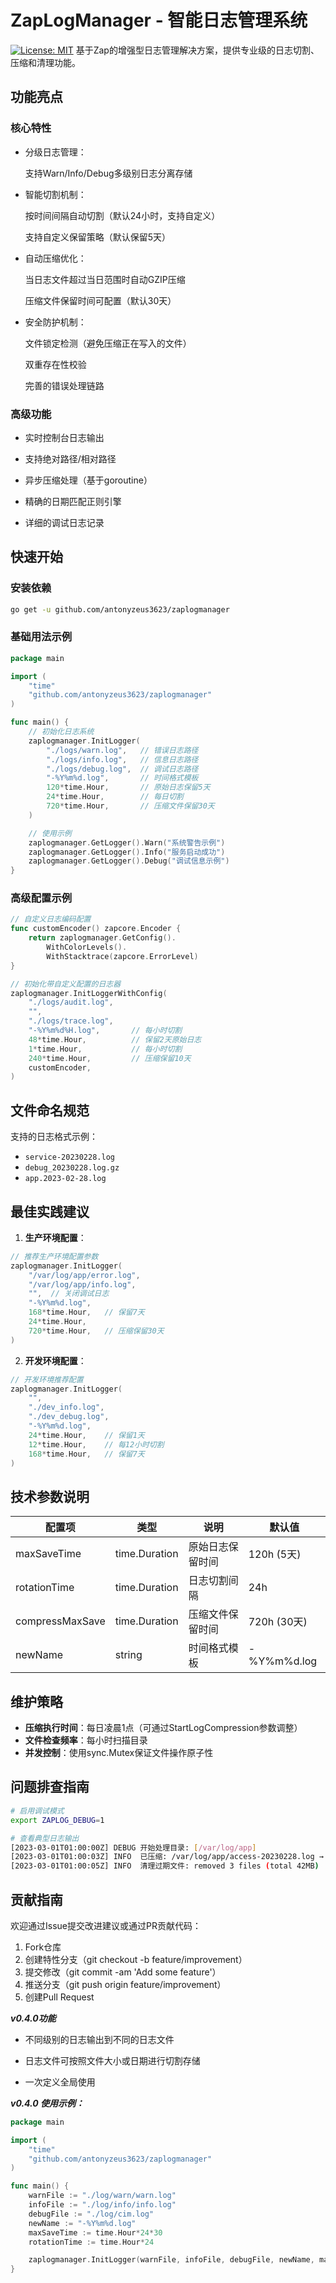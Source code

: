 # ZapLogManager - 智能日志管理系统

 [![License: MIT](../../AA%20%E8%B5%84%E6%96%99/assets/README.assets/License-MIT-yellow.svg)](https://opensource.org/licenses/MIT) 基于Zap的增强型日志管理解决方案，提供专业级的日志切割、压缩和清理功能。 

## 功能亮点 

### 核心特性 

- 分级日志管理：

  支持Warn/Info/Debug多级别日志分离存储 

- 智能切割机制： 

  按时间间隔自动切割（默认24小时，支持自定义）  

  支持自定义保留策略（默认保留5天） 

- 自动压缩优化：

  当日志文件超过当日范围时自动GZIP压缩 

  压缩文件保留时间可配置（默认30天） 

- 安全防护机制： 

  文件锁定检测（避免压缩正在写入的文件）  

  双重存在性校验

  完善的错误处理链路 

### 高级功能 

- 实时控制台日志输出 

- 支持绝对路径/相对路径 

- 异步压缩处理（基于goroutine） 

- 精确的日期匹配正则引擎 

- 详细的调试日志记录



## 快速开始 

### 安装依赖 

```bash 
go get -u github.com/antonyzeus3623/zaplogmanager
```

### 基础用法示例

```go
package main

import (
	"time"
	"github.com/antonyzeus3623/zaplogmanager"
)

func main() {
	// 初始化日志系统
	zaplogmanager.InitLogger(
		"./logs/warn.log",   // 错误日志路径
		"./logs/info.log",   // 信息日志路径
		"./logs/debug.log",  // 调试日志路径
		"-%Y%m%d.log",       // 时间格式模板
		120*time.Hour,       // 原始日志保留5天
		24*time.Hour,        // 每日切割
		720*time.Hour,       // 压缩文件保留30天
	)

	// 使用示例
	zaplogmanager.GetLogger().Warn("系统警告示例")
	zaplogmanager.GetLogger().Info("服务启动成功")
	zaplogmanager.GetLogger().Debug("调试信息示例")
}
```

### 高级配置示例

```go
// 自定义日志编码配置
func customEncoder() zapcore.Encoder {
	return zaplogmanager.GetConfig().
		WithColorLevels().
		WithStacktrace(zapcore.ErrorLevel)
}

// 初始化带自定义配置的日志器
zaplogmanager.InitLoggerWithConfig(
	"./logs/audit.log",
	"",
	"./logs/trace.log",
	"-%Y%m%d%H.log",       // 每小时切割
	48*time.Hour,          // 保留2天原始日志
	1*time.Hour,           // 每小时切割
	240*time.Hour,         // 压缩保留10天
	customEncoder,
)
```



## 文件命名规范

支持的日志格式示例：

- `service-20230228.log`
- `debug_20230228.log.gz`
- `app.2023-02-28.log`



## 最佳实践建议

1.  **生产环境配置**：

```go
// 推荐生产环境配置参数
zaplogmanager.InitLogger(
	"/var/log/app/error.log",
	"/var/log/app/info.log",
	"",  // 关闭调试日志
	"-%Y%m%d.log",
	168*time.Hour,   // 保留7天
	24*time.Hour,
	720*time.Hour,   // 压缩保留30天
)
```

2.  **开发环境配置**：

```go
// 开发环境推荐配置
zaplogmanager.InitLogger(
	"",
	"./dev_info.log",
	"./dev_debug.log",
	"-%Y%m%d.log",
	24*time.Hour,    // 保留1天
	12*time.Hour,    // 每12小时切割
	168*time.Hour,   // 保留7天
)
```



## 技术参数说明

| 配置项          | 类型          | 说明             | 默认值      |
| --------------- | ------------- | ---------------- | ----------- |
| maxSaveTime     | time.Duration | 原始日志保留时间 | 120h (5天)  |
| rotationTime    | time.Duration | 日志切割间隔     | 24h         |
| compressMaxSave | time.Duration | 压缩文件保留时间 | 720h (30天) |
| newName         | string        | 时间格式模板     | -%Y%m%d.log |



## 维护策略

- **压缩执行时间**：每日凌晨1点（可通过StartLogCompression参数调整）
- **文件检查频率**：每小时扫描目录
- **并发控制**：使用sync.Mutex保证文件操作原子性



## 问题排查指南

```bash
# 启用调试模式
export ZAPLOG_DEBUG=1

# 查看典型日志输出
[2023-03-01T01:00:00Z] DEBUG 开始处理目录: [/var/log/app]
[2023-03-01T01:00:03Z] INFO  已压缩: /var/log/app/access-20230228.log → 8.2MB
[2023-03-01T01:00:05Z] INFO  清理过期文件: removed 3 files (total 42MB)
```



## 贡献指南

欢迎通过Issue提交改进建议或通过PR贡献代码：

1. Fork仓库
2. 创建特性分支（git checkout -b feature/improvement）
3. 提交修改（git commit -am 'Add some feature'）
4. 推送分支（git push origin feature/improvement）
5. 创建Pull Request



***v0.4.0功能***

- 不同级别的日志输出到不同的日志文件 

- 日志文件可按照文件大小或日期进行切割存储

- 一次定义全局使用

***v0.4.0 使用示例：***

```go
package main

import (
	"time"
	"github.com/antonyzeus3623/zaplogmanager"
)

func main() {
    warnFile := "./log/warn/warn.log"
    infoFile := "./log/info/info.log"
    debugFile := "./log/cim.log"
    newName := "-%Y%m%d.log"
    maxSaveTime := time.Hour*24*30
    rotationTime := time.Hour*24

    zaplogmanager.InitLogger(warnFile, infoFile, debugFile, newName, maxSaveTime, rotationTime)
}
```
